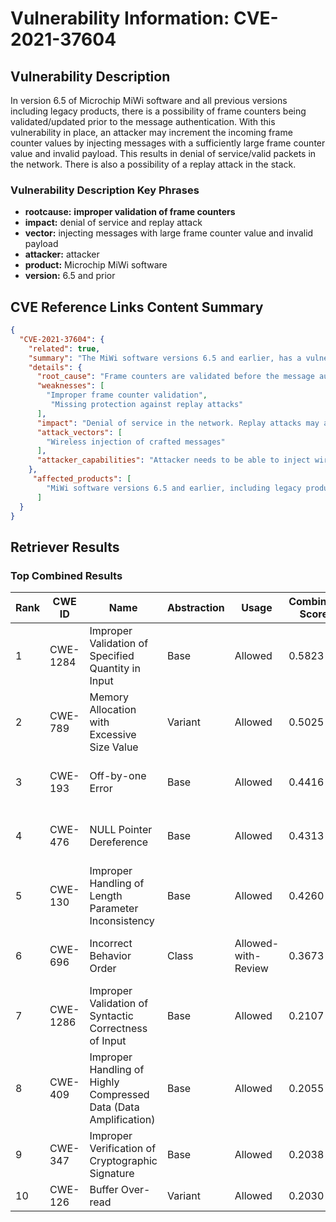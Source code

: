 # Vulnerability Information: CVE-2021-37604

## Vulnerability Description
In version 6.5 of Microchip MiWi software and all previous versions including legacy products, there is a possibility of frame counters being validated/updated prior to the message authentication. With this vulnerability in place, an attacker may increment the incoming frame counter values by injecting messages with a sufficiently large frame counter value and invalid payload. This results in denial of service/valid packets in the network. There is also a possibility of a replay attack in the stack.

### Vulnerability Description Key Phrases
- **rootcause:** **improper validation of frame counters**
- **impact:** denial of service and replay attack
- **vector:** injecting messages with large frame counter value and invalid payload
- **attacker:** attacker
- **product:** Microchip MiWi software
- **version:** 6.5 and prior

## CVE Reference Links Content Summary
```json
{
  "CVE-2021-37604": {
    "related": true,
    "summary": "The MiWi software versions 6.5 and earlier, has a vulnerability where frame counters are validated/updated before message authentication. An attacker could increment the frame counter by injecting messages with a large frame counter value and invalid payload, resulting in denial of service or replay attack.",
    "details": {
      "root_cause": "Frame counters are validated before the message authentication.",
      "weaknesses": [
        "Improper frame counter validation",
         "Missing protection against replay attacks"
      ],
      "impact": "Denial of service in the network. Replay attacks may also be possible.",
      "attack_vectors": [
        "Wireless injection of crafted messages"
      ],
      "attacker_capabilities": "Attacker needs to be able to inject wireless messages into the network."
    },
     "affected_products": [
        "MiWi software versions 6.5 and earlier, including legacy products."
      ]
  }
}
```

## Retriever Results

### Top Combined Results

| Rank | CWE ID | Name | Abstraction | Usage | Combined Score | Retrievers | Individual Scores |
|------|--------|------|-------------|-------|---------------|------------|-------------------|
| 1 | CWE-1284 | Improper Validation of Specified Quantity in Input | Base | Allowed | 0.5823 | sparse, graph | sparse: 0.393, graph: 1.000 |
| 2 | CWE-789 | Memory Allocation with Excessive Size Value | Variant | Allowed | 0.5025 | sparse, graph | sparse: 0.382, graph: 0.911 |
| 3 | CWE-193 | Off-by-one Error | Base | Allowed | 0.4416 | sparse, graph | sparse: 0.377, graph: 0.631 |
| 4 | CWE-476 | NULL Pointer Dereference | Base | Allowed | 0.4313 | sparse, graph | sparse: 0.359, graph: 0.631 |
| 5 | CWE-130 | Improper Handling of Length Parameter Inconsistency | Base | Allowed | 0.4260 | sparse, graph | sparse: 0.384, graph: 0.578 |
| 6 | CWE-696 | Incorrect Behavior Order | Class | Allowed-with-Review | 0.3673 | dense, sparse | dense: 0.500, sparse: 0.656 |
| 7 | CWE-1286 | Improper Validation of Syntactic Correctness of Input | Base | Allowed | 0.2107 | sparse | sparse: 0.368 |
| 8 | CWE-409 | Improper Handling of Highly Compressed Data (Data Amplification) | Base | Allowed | 0.2055 | sparse | sparse: 0.359 |
| 9 | CWE-347 | Improper Verification of Cryptographic Signature | Base | Allowed | 0.2038 | sparse | sparse: 0.356 |
| 10 | CWE-126 | Buffer Over-read | Variant | Allowed | 0.2030 | sparse | sparse: 0.385 |

